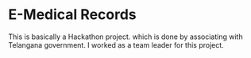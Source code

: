 # E-Medical Records
This is basically a Hackathon project. which is done by associating with Telangana government. I worked as a team leader for this project.
